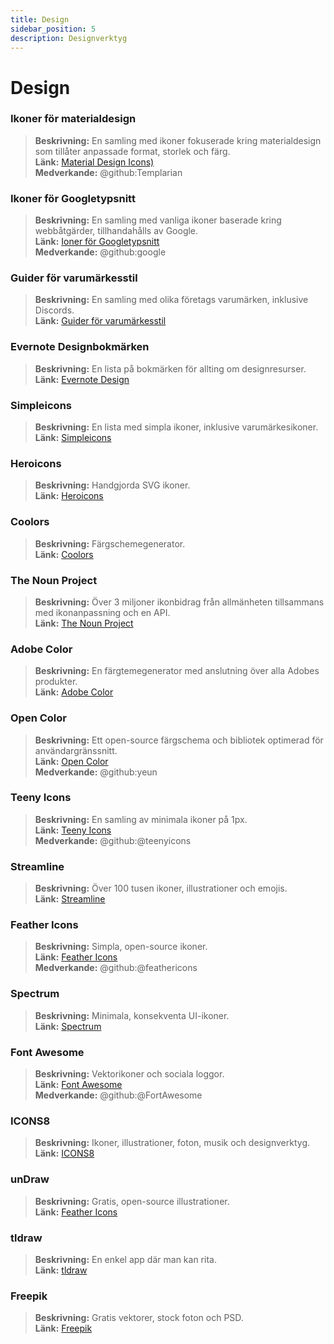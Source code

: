 ```yaml
---
title: Design
sidebar_position: 5
description: Designverktyg
---
```


# Design
### Ikoner för materialdesign
> __Beskrivning:__ En samling med ikoner fokuserade kring materialdesign som tillåter anpassade format, storlek och färg. <br/>
__Länk:__ [Material Design Icons)](https://materialdesignicons.com/)  <br/>
__Medverkande:__ @github:Templarian

### Ikoner för Googletypsnitt
> __Beskrivning:__ En samling med vanliga ikoner baserade kring webbåtgärder, tillhandahålls av Google. <br/>
__Länk:__ [Ioner för Googletypsnitt](https://fonts.google.com/icons) <br/>
__Medverkande:__ @github:google

### Guider för varumärkesstil
> __Beskrivning:__ En samling med olika företags varumärken, inklusive Discords.   <br/>
__Länk:__ [Guider för varumärkesstil](https://brandingstyleguides.com/)

### Evernote Designbokmärken
> __Beskrivning:__ En lista på bokmärken för allting om designresurser.  <br/>
__Länk:__ [Evernote Design](https://www.evernote.design/)  <br/>

### Simpleicons
> __Beskrivning:__ En lista med simpla ikoner, inklusive varumärkesikoner.   <br/>
__Länk:__ [Simpleicons](https://simpleicons.org/)

### Heroicons
> __Beskrivning:__ Handgjorda SVG ikoner.   <br/>
__Länk:__ [Heroicons](https://heroicons.com/)

### Coolors
> __Beskrivning:__ Färgschemegenerator.   <br/>
__Länk:__ [Coolors](https://coolors.co/)

### The Noun Project
> __Beskrivning:__ Över 3 miljoner ikonbidrag från allmänheten tillsammans med ikonanpassning och en API.  <br/>
__Länk:__ [The Noun Project](https://thenounproject.com/)

### Adobe Color
> __Beskrivning:__ En färgtemegenerator med anslutning över alla Adobes produkter.  <br/>
__Länk:__ [Adobe Color](https://color.adobe.com/)

### Open Color
> __Beskrivning:__ Ett open-source färgschema och bibliotek optimerad för användargränssnitt.  <br/>
__Länk:__ [Open Color](https://yeun.github.io/open-color/)  <br/>
__Medverkande:__ @github:yeun

### Teeny Icons
> __Beskrivning:__ En samling av minimala ikoner på 1px.  <br/>
__Länk:__ [Teeny Icons](https://teenyicons.com/)  <br/>
__Medverkande:__ @github:@teenyicons

### Streamline
> __Beskrivning:__ Över 100 tusen ikoner, illustrationer och emojis.  <br/>
__Länk:__ [Streamline](https://streamlinehq.com/)  

### Feather Icons
> __Beskrivning:__ Simpla, open-source ikoner.  <br/>
__Länk:__ [Feather Icons](https://feathericons.com/)  <br/>
__Medverkande:__ @github:@feathericons

### Spectrum
> __Beskrivning:__ Minimala, konsekventa UI-ikoner.  <br/>
__Länk:__ [Spectrum](https://spectrum.adobe.com/page/icons/)  

### Font Awesome
> __Beskrivning:__ Vektorikoner och sociala loggor.  <br/>
__Länk:__ [Font Awesome](https://fontawesome.com/)  <br/>
__Medverkande:__ @github:@FortAwesome

### ICONS8
> __Beskrivning:__ Ikoner, illustrationer, foton, musik och designverktyg.  <br/>
__Länk:__ [ICONS8](https://icons8.com/)  

### unDraw
> __Beskrivning:__ Gratis, open-source illustrationer.  <br/>
__Länk:__ [Feather Icons](https://undraw.co/)  

### tldraw
> __Beskrivning:__ En enkel app där man kan rita.  <br/>
__Länk:__ [tldraw](https://www.tldraw.com/)

### Freepik
> __Beskrivning:__ Gratis vektorer, stock foton och PSD.  <br/>
__Länk:__ [Freepik](https://freepik.com/) 
